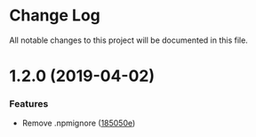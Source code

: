 # Change Log

All notable changes to this project will be documented in this file.

<a name="1.2.0"></a>
# 1.2.0 (2019-04-02)


### Features

* Remove .npmignore ([185050e](https://github.com/SUI-Components/schibsted-spain-components/commit/185050e))



